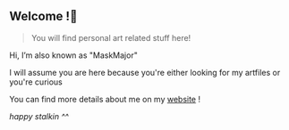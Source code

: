 ## Welcome !👋
>You will find personal art related stuff here!

Hi, I’m also known as "MaskMajor"

I will assume you are here because you're either looking for my artfiles or you're curious

You can find more details about me on my <a href="https://maskmajor.neocities.org/">website</a> !

<i>happy stalkin ^^</i>
